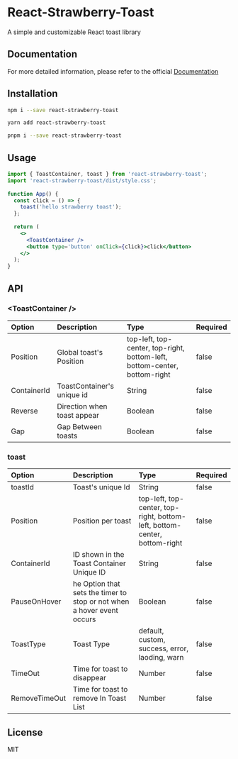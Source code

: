# React-Strawberry-Toast

A simple and customizable React toast library

## Documentation

For more detailed information, please refer to the official [Documentation](https://dkpark10.github.io/react-strawberry-toast/)

## Installation

```bash
npm i --save react-strawberry-toast
```

```bash
yarn add react-strawberry-toast
```

```bash
pnpm i --save react-strawberry-toast
```

## Usage

```jsx
import { ToastContainer, toast } from 'react-strawberry-toast';
import 'react-strawberry-toast/dist/style.css';
  
function App() {
  const click = () => {
    toast('hello strawberry toast');
  };
      
  return (
    <>
      <ToastContainer />
      <button type='button' onClick={click}>click</button>
    </>
  );
}
```

## API

### &lt;ToastContainer /&gt;

| Option | Description | Type | Required |
|:-----------|:-----------|:-----------|:-----------|
| Position      | Global toast's Position  |  top-left, top-center, top-right, bottom-left, bottom-center, bottom-right | false |
| ContainerId      | ToastContainer's unique id  |  String | false |
| Reverse      | Direction when toast appear  |  Boolean | false |
| Gap      | Gap Between toasts  |  Boolean | false |


### toast

| Option | Description | Type | Required |
|:-----------|:-----------|:-----------|:-----------|
| toastId      | Toast's unique Id  |  String | false |
| Position      | Position per toast  | top-left, top-center, top-right, bottom-left, bottom-center, bottom-right | false |
| ContainerId      | ID shown in the Toast Container Unique ID  |  String | false |
| PauseOnHover      | he Option that sets the timer to stop or not when a hover event occurs  |  Boolean | false |
| ToastType      | Toast Type |  default, custom, success, error, laoding, warn | false |
| TimeOut      | Time for toast to disappear  |  Number | false |
| RemoveTimeOut      | Time for toast to remove In Toast List  |  Number | false |

## License

MIT
